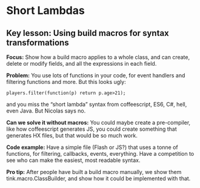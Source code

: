 # Short Lambdas

## Key lesson: Using build macros for syntax transformations

**Focus:** Show how a build macro applies to a whole class, and can create, delete or modify fields, and all the expressions in each field.

**Problem:** You use lots of functions in your code, for event handlers and filtering functions and more.  But this looks ugly:

    players.filter(function(p) return p.age>21);

and you miss the “short lambda” syntax from coffeescript, ES6, C#, hell, even Java.  But Nicolas says no.

**Can we solve it without macros:** You could maybe create a pre-compiler, like how coffeescript generates JS, you could create something that generates HX files, but that would be so much work.

**Code example:**  Have a simple file (Flash or JS?) that uses a tonne of functions, for filtering, callbacks, events, everything.  Have a competition to see who can make the easiest, most readable syntax.

**Pro tip:** After people have built a build macro manually, we show them tink.macro.ClassBuilder, and show how it could be implemented with that.
